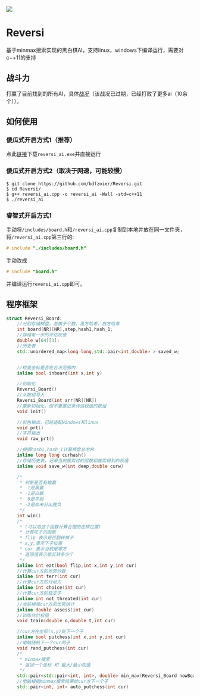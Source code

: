 ![](https://i.loli.net/2020/01/09/elHK2zmAindw3ZX.jpg)
# Reversi
基于minmax搜索实现的黑白棋AI，支持linux，windows下编译运行，需要对c++11的支持

## 战斗力
打赢了目前找到的所有AI，具体[战况](https://github.com/bdfzoier/Reversi/blob/master/战况.md)（该战况已过期，已经打败了更多ai（10余个））。

## 如何使用

### 傻瓜式开启方式1（推荐）
点此[链接](https://github.com/bdfzoier/Reversi/releases/tag/v1.0)下载`reversi_ai.exe`并直接运行
### 傻瓜式开启方式2（取决于网速，可能较慢）
```
$ git clone https://github.com/bdfzoier/Reversi.git
$ cd Reversi/
$ g++ reversi_ai.cpp -o reversi_ai -Wall -std=c++11
$ ./reversi_ai
```

### 睿智式开启方式1

手动将`/includes/board.h`和`/reversi_ai.cpp`复制到本地并放在同一文件夹，将`/reversi_ai.cpp`第三行的:
```cpp
# include "./includes/board.h" 
```
手动改成
```cpp
# include "board.h" 
```
并编译运行`reversi_ai.cpp`即可。

## 程序框架

```cpp
struct Reversi_Board:
	//分别存储棋盘，总棋子个数，黑方哈希，白方哈希
	int board[NR][NR],step,hash1,hash_1;
	//存储每一步的评估权值
	double w[64][3];
	//历史表
	std::unordered_map<long long,std::pair<int,double> > saved_w;


	//检查坐标是否在合法范围内
	inline bool inboard(int x,int y)

	//初始化
	Reversi_Board()
	//从数组导入
	Reversi_Board(int arr[NR][NR])
	//重新初始化，但不重置记录评估权值的数组
	void init()

	//彩色输出，已经适配windows和linux
	void prt()
	//字符输出
	void raw_prt()

	//根据hash1,hash_1计算棋盘总哈希
	inline long long curhash()
	//存储历史表，记录当前搜索过的层数和搜索得到的权值
	inline void save_w(int deep,double curw)

	/*
	 * 判断是否有输赢
	 *  1是黑赢
	 * -1是白赢
	 *  0是平局
	 * -2是尚未分出胜负
	 */
	int win()
	/*
	 * (可以用这个函数计算合理的走棋位置)
	 * 计算吃子的函数
	 * flip 表示是否翻转棋子
	 * x,y,表示下子位置
	 * cur 表示当前是哪方
	 * 返回值表示能反转多少个
	 */
	inline int eat(bool flip,int x,int y,int cur)
	//计算cur方的地势分数
	inline int terr(int cur)
	//计算cur方的行动力
	inline int choice(int cur)
	//计算cur方的稳定子
	inline int not_threated(int cur)
	//当前棋局cur方的优势估计
	inline double assess(int cur)
	//训练估价权值
	void train(double o,double t,int cur)

	//cur方在坐标(x,y)处下一个子
	inline bool putchess(int x,int y,int cur)
	//电脑随机下一个cur的子
	void rand_putchess(int cur)
	/*
	 * minmax搜索
	 * 返回一个坐标 和 最大/最小权值
	 */
	std::pair<std::pair<int, int>, double> min_max(Reversi_Board nowBoard, int depth, bool isMax, double alpha, double beta)
	//电脑根据minmax搜索结果给cur方下一个子
	std::pair<int, int> auto_putchess(int cur)
```

